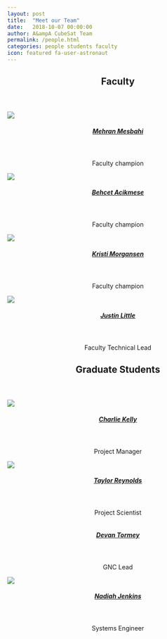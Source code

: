 ```yaml
---
layout: post
title:  "Meet our Team"
date:   2018-10-07 00:00:00
author: A&ampA CubeSat Team
permalink: /people.html
categories: people students faculty
icon: featured fa-user-astronaut
---
```


<section class="wrapper style2">
	<div class="row half">
		<div class="31-2u">
			<header>
				<h2> <strong>Faculty</strong> </h2>
			</header>
			<div class="row">
				<div class="6u">
					<section>
						<a href="https://faculty.washington.edu/mesbahi/" class="image featured">
							<img src="images/mehran.jpg">
						</a>
						<center>
							<header><h5><a href="https://faculty.washington.edu/mesbahi/"> Mehran Mesbahi </a></h5></header>
						<p> Faculty champion </p>
						</center>
					</section>
				</div>
				<div class="6u">
					<section>
						<a href="https://sites.google.com/a/uw.edu/uw_acl/home" class="image featured">
							<img src="images/behcet.jpg">
						</a>
						<center>
							<header><h5><a href="https://sites.google.com/a/uw.edu/uw_acl/home"> Behcet Acikmese </a></h5></header>
							<p> Faculty champion </p>
						</center>
					</section>
				</div>
            </div>
            <div class="row">
				<div class="6u">
					<section>
						<a href="https://www.aa.washington.edu/people/faculty/morgansen/" class="image featured">
							<img src="images/kristi.jpg">
						</a>
						<center>
							<header><h5><a href="https://www.aa.washington.edu/people/faculty/morgansen/"> Kristi Morgansen </a></h5></header>
							<p> Faculty champion </p>
						</center>
					</section>
				</div>
				<div class="6u">
					<section>
						<a href="#" class="image featured">
							<img src="images/Justin.png">
						</a>
						<center>
							<header><h5><a href="#"> Justin Little </a></h5></header>
							<p> Faculty Technical Lead </p>
						</center>
					</section>
				</div>
			</div>
		</div>
	</div>			
</section>
<section class="wrapper style2">
	<!-- <div class="row half"> -->
		<div class="31-2u">
			<header> 
				<h2> 
					<strong> Graduate Students </strong> 
				</h2> 
			</header>
			<div class="row">
				<div class="6u">
					<section>
						<a href="https://uwspacelab2018.wixsite.com/mysite/people" class="image featured">
							<img src="images/Charlie.png">
						</a>
						<center>
							<header><h5><a href="https://uwspacelab2018.wixsite.com/mysite/people"> Charlie Kelly </a></h5></header>
						<p> Project Manager </p>
						</center>
					</section>
				</div>
				<div class="6u">
					<section>
						<a href="https://depts.washington.edu/uwrainlab/taylor/" class="image featured">
							<img src="images/taylor.jpg">
						</a>
						<center>
							<header><h5><a href="https://depts.washington.edu/uwrainlab/taylor/"> Taylor Reynolds </a></h5></header>
							<p> Project Scientist </p>
						</center>
					</section>
				</div>
            </div>
            <div class="row">
				<div class="6u">
					<section>
						<a href="#" class="image featured">
							<img src="">
						</a>
						<center>
							<header><h5><a href="#"> Devan Tormey </a></h5></header>
							<p> GNC Lead </p>
						</center>
					</section>
				</div>
				<div class="6u">
					<section>
						<a href="https://uwspacelab2018.wixsite.com/mysite/people" class="image featured">
							<img src="images/Nadiah.jpg">
						</a>
						<center>
							<header><h5><a href="https://uwspacelab2018.wixsite.com/mysite/people"> Nadiah Jenkins </a></h5></header>
							<p> Systems Engineer </p>
						</center>
					</section>
				</div>
			</div>
		</div>
	<!-- </div> -->
<!--
</section>
<section class="wrapper style2">
	<div class="31-2u">
		<header> <h2> <strong> Undergraduate Students </strong></h2></header>
			<p> List the undergraduate students, possibly with grouping into capstone project groups.</p>
	</div>
</section>
 -->

